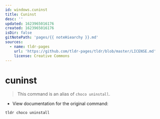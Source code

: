 ```yaml
---
id: windows.cuninst
title: Cuninst
desc: ''
updated: 1623965016176
created: 1623965016176
isDir: false
gitNotePath: 'pages/{{ noteHiearchy }}.md'
sources:
  - name: tldr-pages
    url: 'https://github.com/tldr-pages/tldr/blob/master/LICENSE.md'
    license: Creative Commons
---
```

# cuninst

> This command is an alias of `choco uninstall`.

- View documentation for the original command:

`tldr choco uninstall`

